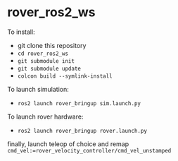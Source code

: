 # rover_ros2_ws

To install:
- git clone this repository
- ```cd rover_ros2_ws```
- ```git submodule init```
- ```git submodule update```
- ```colcon build --symlink-install```

To launch simulation:
- ```ros2 launch rover_bringup sim.launch.py```

To launch rover hardware:
- ```ros2 launch rover_bringup rover.launch.py```

finally, launch teleop of choice and remap ```cmd_vel:=rover_velocity_controller/cmd_vel_unstamped```